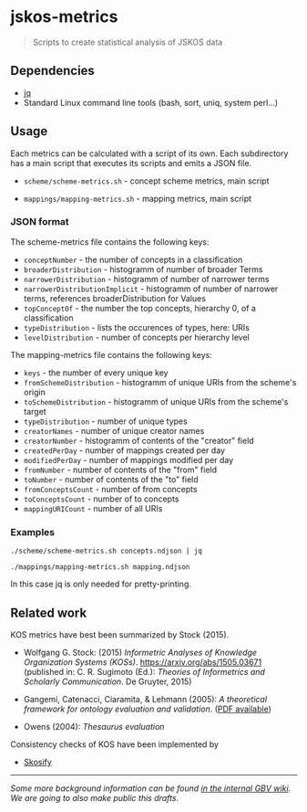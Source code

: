 # jskos-metrics

> Scripts to create statistical analysis of JSKOS data

## Dependencies

* [jq](https://stedolan.github.io/jq/)
* Standard Linux command line tools (bash, sort, uniq, system perl...)

## Usage

Each metrics can be calculated with a script of its own. Each subdirectory has a main script that executes its scripts and emits a JSON file.

* `scheme/scheme-metrics.sh` - concept scheme metrics, main script

* `mappings/mapping-metrics.sh` - mapping metrics, main script

### JSON format

The scheme-metrics file contains the following keys:

* `conceptNumber` - the number of concepts in a classification
* `broaderDistribution` - histogramm of number of broader Terms
* `narrowerDistribution` - histogramm of number of narrower terms
* `narrowerDistributionImplicit` - histogramm of number of narrower terms, references broaderDistribution for Values
* `topConceptOf` - the number the top concepts, hierarchy 0, of a classification
* `typeDistribution` - lists the occurences of types, here: URIs
* `levelDistribution` - number of concepts per hierarchy level

The mapping-metrics file contains the following keys:
* `keys` - the number of every unique key
* `fromSchemeDistribution` - histogramm of unique URIs from the scheme's origin
* `toSchemeDistribution` - histogramm of unique URIs from the scheme's target
* `typeDistribution` - number of unique types
* `creatorNames` - number of unique creator names
* `creatorNumber` - histogramm of contents of the "creator" field
* `createdPerDay` - number of mappings created per day
* `modifiedPerDay` - number of mappings modified per day
* `fromNumber` - number of contents of the "from" field
* `toNumber` - number of contents of the "to" field
* `fromConceptsCount` - number of from concepts
* `toConceptsCount` - number of to concepts
* `mappingURICount` - number of all URIs


### Examples

~~~
./scheme/scheme-metrics.sh concepts.ndjson | jq

./mappings/mapping-metrics.sh mapping.ndjson
~~~

In this case jq is only needed for pretty-printing.

## Related work

KOS metrics have best been summarized by Stock (2015).

* Wolfgang G. Stock: (2015) *Informetric Analyses of Knowledge Organization Systems (KOSs)*. <https://arxiv.org/abs/1505.03671> (published in: C. R. Sugimoto (Ed.): *Theories of Informetrics and Scholarly Communication*. De Gruyter, 2015)

* Gangemi, Catenacci, Ciaramita, & Lehmann (2005): *A theoretical framework for ontology evaluation and validation*. ([PDF available](http://www.loa.istc.cnr.it/old/Papers/swap_final_v2.pdf))

* Owens (2004): *Thesaurus evaluation*

Consistency checks of KOS have been implemented by

* [Skosify](http://demo.seco.tkk.fi/skosify/skosify)

---

*Some more background information can be found [in the internal GBV wiki](https://info.gbv.de/pages/viewpage.action?spaceKey=COLIBRI&title=KOS-Statistik). We are going to also make public this drafts.*
